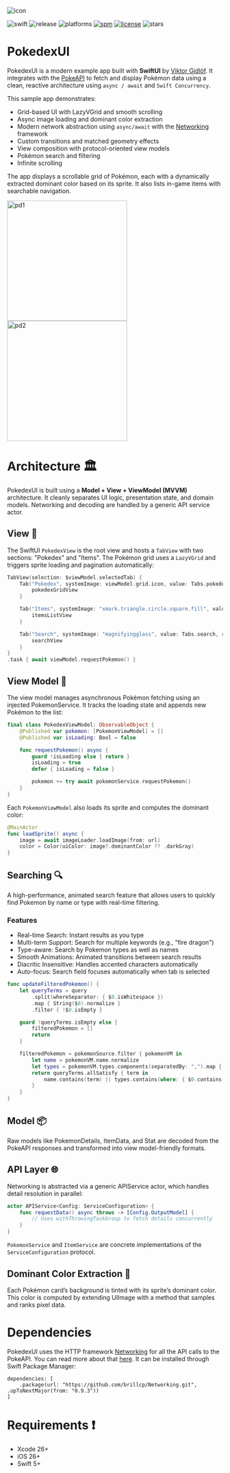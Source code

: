 ![icon](https://github.com/user-attachments/assets/5abf1763-b290-4f12-a661-986e58fbeaad)

![swift](https://img.shields.io/badge/Swift-5.0%2B-green)
![release](https://img.shields.io/github/v/release/brillcp/pokedexui)
![platforms](https://img.shields.io/badge/Platforms-iOS%20iPadOS%20macOS-blue)
[![spm](https://img.shields.io/badge/Swift%20Package%20Manager-compatible-green)](#swift-package-manager)
[![license](https://img.shields.io/github/license/brillcp/pokedexui)](/LICENSE)
![stars](https://img.shields.io/github/stars/brillcp/pokedexui?style=social)

# PokedexUI

PokedexUI is a modern example app built with **SwiftUI** by [Viktor Gidlöf](https://viktorgidlof.com).
It integrates with the [PokeAPI](https://pokeapi.co) to fetch and display Pokémon data using a clean, reactive architecture using `async / await` and `Swift Concurrency`.

This sample app demonstrates:

- Grid-based UI with LazyVGrid and smooth scrolling
- Async image loading and dominant color extraction
- Modern network abstraction using `async/await` with the [Networking](https://github.com/brillcp/Networking) framework
- Custom transitions and matched geometry effects
- View composition with protocol-oriented view models
- Pokémon search and filtering
- Infinite scrolling

The app displays a scrollable grid of Pokémon, each with a dynamically extracted dominant color based on its sprite. It also lists in-game items with searchable navigation.

<img width="280" alt="pd1" src="https://github.com/user-attachments/assets/afdc4435-301c-436a-b48c-13381151e659" />
<img width="280" alt="pd2" src="https://github.com/user-attachments/assets/6182a448-ce8b-4179-9822-7d96f44d474e" />


# Architecture 🏛

PokedexUI is built using a **Model + View + ViewModel (MVVM)** architecture. It cleanly separates UI logic, presentation state, and domain models. Networking and decoding are handled by a generic API service actor.

## View 📱

The SwiftUI `PokedexView` is the root view and hosts a `TabView` with two sections: "Pokedex" and "Items". The Pokémon grid uses a `LazyVGrid` and triggers sprite loading and pagination automatically:

```swift
TabView(selection: $viewModel.selectedTab) {
    Tab("Pokedex", systemImage: viewModel.grid.icon, value: Tabs.pokedex) {
        pokedexGridView
    }

    Tab("Items", systemImage: "xmark.triangle.circle.square.fill", value: Tabs.items) {
        itemsListView
    }

    Tab("Search", systemImage: "magnifyingglass", value: Tabs.search, role: .search) {
        searchView
    }
}
.task { await viewModel.requestPokemon() }
```

## View Model 🧾

The view model manages asynchronous Pokémon fetching using an injected PokemonService. It tracks the loading state and appends new Pokémon to the list:
```swift
final class PokedexViewModel: ObservableObject {
    @Published var pokemon: [PokemonViewModel] = []
    @Published var isLoading: Bool = false

    func requestPokemon() async {
        guard !isLoading else { return }
        isLoading = true
        defer { isLoading = false }

        pokemon += try await pokemonService.requestPokemon()
    }
}
```

Each `PokemonViewModel` also loads its sprite and computes the dominant color:
```swift
@MainActor
func loadSprite() async {
    image = await imageLoader.loadImage(from: url)
    color = Color(uiColor: image?.dominantColor ?? .darkGray)
}
```
## Searching 🔍
A high-performance, animated search feature that allows users to quickly find Pokemon by name or type with real-time filtering.

### Features
- Real-time Search: Instant results as you type
- Multi-term Support: Search for multiple keywords (e.g., "fire dragon")
- Type-aware: Search by Pokemon types as well as names
- Smooth Animations: Animated transitions between search results
- Diacritic Insensitive: Handles accented characters automatically
- Auto-focus: Search field focuses automatically when tab is selected

```swift
func updateFilteredPokemon() {
    let queryTerms = query
        .split(whereSeparator: { $0.isWhitespace })
        .map { String($0).normalize }
        .filter { !$0.isEmpty }

    guard !queryTerms.isEmpty else {
        filteredPokemon = []
        return
    }

    filteredPokemon = pokemonSource.filter { pokemonVM in
        let name = pokemonVM.name.normalize
        let types = pokemonVM.types.components(separatedBy: ",").map { $0.normalize }
        return queryTerms.allSatisfy { term in
            name.contains(term) || types.contains(where: { $0.contains(term) })
        }
    }
}
```

## Model 📦

Raw models like PokemonDetails, ItemData, and Stat are decoded from the PokeAPI responses and transformed into view model-friendly formats.

## API Layer 🌐

Networking is abstracted via a generic APIService actor, which handles detail resolution in parallel:
```swift
actor APIService<Config: ServiceConfiguration> {
    func requestData() async throws -> [Config.OutputModel] {
        // Uses withThrowingTaskGroup to fetch details concurrently
    }
}
```

`PokemonService` and `ItemService` are concrete implementations of the `ServiceConfiguration` protocol.

## Dominant Color Extraction 🎨

Each Pokémon card’s background is tinted with its sprite’s dominant color. This color is computed by extending UIImage with a method that samples and ranks pixel data.

# Dependencies 
PokedexUI uses the HTTP framework [Networking](https://github.com/brillcp/Networking) for all the API calls to the PokeAPI. You can read more about that [here](https://github.com/brillcp/Networking#readme). It can be installed through Swift Package Manager:
```
dependencies: [
    .package(url: "https://github.com/brillcp/Networking.git", .upToNextMajor(from: "0.9.3"))
]
```

# Requirements ❗️
- Xcode 26+
- iOS 26+
- Swift 5+

